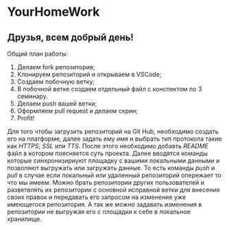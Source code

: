 # YourHomeWork

## Друзья, всем добрый день! 
Общий план работы:
1. Делаем fork репозитория;
2. Клонируем репозиторий и открываем в VSCode;
3. Создаем побочную ветку;
4. В побочной ветке создаем отдельный файл с конспектом по 3 семинару.
5. Делаем push вашей ветки;
6. Оформляем pull request и делаем скрин;
7. Profit!

Для того чтобы загрузить репозиторий на Git Hub, необходимо создать его на платформе, далее задать ему имя и выбрать тип протокола такие как *HTTPS*; *SSL* или *TTS*. После этого необходимо добавть *README* файл в котором поясняется суть проекта. Далее вводятся команды которые синхронизириуют площадку с вашими локальными данными и позволяют выгружать или загружать данные. То есть команды *push* и *pull* в случае если локальный или удаленный репозиторий опережает то что мы имеем. 
Можно брать репозитории других пользователей и разветвлять их репозитории с основной исправной ветки для внесения своих правок и передавать его запросом на изменение уже имеющегося репозитория. А так же можно задавать изменения в репозитории не выгружая его с площадки к себе в локальное хранилище.
